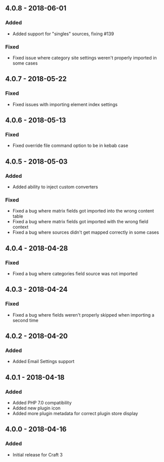 ## 4.0.8 - 2018-06-01
### Added
- Added support for "singles" sources, fixing #139

### Fixed
- Fixed issue where category site settings weren't properly imported in some cases

## 4.0.7 - 2018-05-22
### Fixed
- Fixed issues with importing element index settings

## 4.0.6 - 2018-05-13
### Fixed
- Fixed override file command option to be in kebab case

## 4.0.5 - 2018-05-03
### Added
- Added ability to inject custom converters

### Fixed
- Fixed a bug where matrix fields got imported into the wrong content table
- Fixed a bug where matrix fields got imported with the wrong field context
- Fixed a bug where sources didn't get mapped correctly in some cases

## 4.0.4 - 2018-04-28
### Fixed
- Fixed a bug where categories field source was not imported

## 4.0.3 - 2018-04-24
### Fixed
- Fixed a bug where fields weren't properly skipped when importing a second time

## 4.0.2 - 2018-04-20
### Added
- Added Email Settings support

## 4.0.1 - 2018-04-18
### Added
- Added PHP 7.0 compatibility
- Added new plugin icon
- Added more plugin metadata for correct plugin store display

## 4.0.0 - 2018-04-16
### Added
- Initial release for Craft 3
